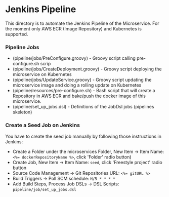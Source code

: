 Jenkins Pipeline
================
This directory is to automate the Jenkins Pipeline of the Microservice. For the moment only AWS ECR (Image Repository) and Kubernetes is supported.

### Pipeline Jobs

* (pipeline/jobs/PreConfigure.groovy)       - Groovy script calling pre-configure.sh scrip
* (pipeline/jobs/CreateDeployment.groovy)   - Groovy script deploying the microservice on Kubernetes 
* (pipeline/jobs/UpdateService.groovy) 	    - Groovy script updating the microservice image and doing a rolling update on Kubernetes 
* (pipeline/resources/pre-configure.sh)     - Bash script that will create a Repository in AWS ECR and bake/push the docker image of this microservice. 
* (pipeline/set_up_jobs.dsl)                - Definitions of the JobDsl jobs (pipelines skeleton)

### Create a Seed Job on Jenkins

You have to create the seed job manually by following those instructions in Jenkins:

* Create a Folder under the microservices Folder, New Item -> Item Name: `<%= dockerRepositoryName %>`, click 'Folder' radio button)
* Create Job, New Item -> Item Name: `seed`, click 'Freestyle project' radio button
* Source Code Management -> Git Repositories URL: `<%= gitURL %>`
* Build Triggers -> Poll SCM schedule: `H/5 * * * *`
* Add Build Steps, Process Job DSLs -> DSL Scripts: `pipeline/job/set_up_jobs.dsl`
